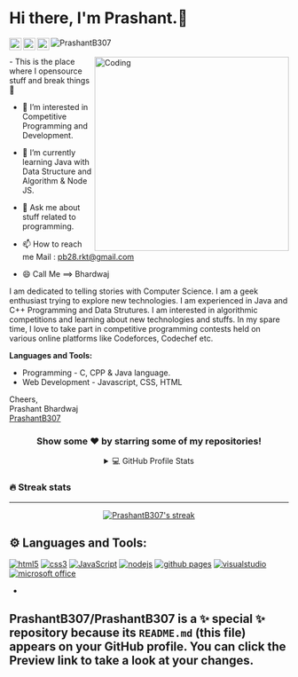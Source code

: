 # Hi there, I'm Prashant.👋

<a href="https://www.linkedin.com/in/prashantb307/">
  <img align="left" alt="Prashant Bhardwaj - LinkedIn" width="22px" src="https://cdn.jsdelivr.net/npm/simple-icons@v3/icons/linkedin.svg"/>
</a>
<a href="mailto:pb28.rkt@gmail.com">
  <img align="left" alt="Prashant Bhardwaj - Mail" width="22px" src="https://img.icons8.com/ios-glyphs/30/000000/new-post.png"/>
</a>
<a href="https://github.com/PrashantB307">
  <img align="left" alt="Portfolio" width="22px" src="https://cdn.jsdelivr.net/npm/simple-icons@v3/icons/nucleo.svg"/>
</a>

<img src="https://komarev.com/ghpvc/?username=PrashantB307" alt="PrashantB307"/>
<br />
<br />

<img align="right" alt="Coding" width="350" src="https://cdn.dribbble.com/users/1162077/screenshots/3848914/programmer.gif">
- This is the place where I opensource stuff and break things 🤣

- 👀 I’m interested in Competitive Programming and Development.

- 🌱 I’m currently learning Java with Data Structure and Algorithm & Node JS.

- 💬 Ask me about stuff related to programming.

- 📫 How to reach me Mail : pb28.rkt@gmail.com

- 😄 Call Me ==> Bhardwaj 

I am dedicated to telling stories with Computer Science. I am a geek enthusiast trying to explore new technologies. I am experienced in Java and C++ Programming and Data Strutures. I am interested in algorithmic competitions and learning about new technologies and stuffs. In my spare time, I love to take part in competitive programming contests held on various online platforms like Codeforces, Codechef etc.


**Languages and Tools:**
- Programming - C, CPP & Java language. 
- Web Development - Javascript, CSS, HTML

Cheers,<br />
Prashant Bhardwaj<br />
[PrashantB307](https://github.com/PrashantB307)

<div align="center">

### Show some ❤️ by starring some of my repositories!
<details> 
  <summary>💻 GitHub Profile Stats</summary>
  <br/>
    <a href="https://github.com/anuraghazra/github-readme-stats"><img alt="PrashantB307's Github Stats" src="https://denvercoder1-github-readme-stats.vercel.app/api/?username=PrashantB307&show_icons=true&include_all_commits=true&count_private=true&theme=react&hide_border=true&bg_color=1F222E&title_color=F85D7F&icon_color=F8D866" height="192px"/></a>
  
  <br/>

</details>
</div>

  ### 🔥 Streak stats
  <hr/>

<!-- GitHub Readme Streak Stats  -->
<p align="center">
  <a href="https://github.com/DenverCoder1/github-readme-streak-stats">
    <img title="🔥 Get streak stats for your profile at git.io/streak-stats" alt="PrashantB307's streak" src="https://streak-stats.demolab.com/?user=PrashantB307&theme=monokai-metallian&hide_border=true"/>
  </a>
</p>

## ⚙ Languages and Tools:
[![html5](https://img.shields.io/badge/HTML5-E34F26?style=for-the-badge&logo=html5&logoColor=white)](https://www.w3.org/html/)
[![css3](https://img.shields.io/badge/CSS3-1572B6?style=for-the-badge&logo=css3&logoColor=white)](https://www.w3schools.com/css/)
[![JavaScript](https://img.shields.io/badge/JavaScript-323330?style=for-the-badge&logo=javascript&logoColor=F7DF1E)](https://developer.mozilla.org/en-US/docs/Web/JavaScript)
[![nodejs](https://img.shields.io/badge/Node.js-339933?style=for-the-badge&logo=nodedotjs&logoColor=white)](https://nodejs.org)
[![github pages](https://img.shields.io/badge/GitHub%20Pages-222222?style=for-the-badge&logo=GitHub%20Pages&logoColor=white)](https://pages.github.com/)
[![visualstudio](https://img.shields.io/badge/VSCode-0078D4?style=for-the-badge&logo=visual%20studio%20code&logoColor=white)](https://code.visualstudio.com/)
[![microsoft office](https://img.shields.io/badge/Microsoft_Office-D83B01?style=for-the-badge&logo=microsoft-office&logoColor=white)](https://www.office.com/)
<!-- [![reactjs](https://img.shields.io/badge/React-20232A?style=for-the-badge&logo=react&logoColor=61DAFB)](https://reactjs.org/)
[![reactrouter](https://img.shields.io/badge/React_Router-CA4245?style=for-the-badge&logo=react-router&logoColor=white)](https://reactrouter.com/en/main)
[![reduxjs](https://img.shields.io/badge/Redux-593D88?style=for-the-badge&logo=redux&logoColor=white)](https://redux.js.org)
[![jquery](https://img.shields.io/badge/jQuery-0769AD?style=for-the-badge&logo=jquery&logoColor=white)](https://jquery.com/)

[![json](https://img.shields.io/badge/json-5E5C5C?style=for-the-badge&logo=json&logoColor=white)](https://www.json.org/)
[![webpack](https://img.shields.io/badge/Webpack-8DD6F9?style=for-the-badge&logo=Webpack&logoColor=white)](https://webpack.js.org)
[![babeljs](https://img.shields.io/badge/Babel-F9DC3E?style=for-the-badge&logo=babel&logoColor=white)](https://babeljs.io/)
[![bootstrap](https://img.shields.io/badge/Bootstrap-563D7C?style=for-the-badge&logo=bootstrap&logoColor=white)](https://getbootstrap.com)
[![sass](https://img.shields.io/badge/Sass-CC6699?style=for-the-badge&logo=sass&logoColor=white)](https://sass-lang.com)
[![material ui](https://img.shields.io/badge/Material%20UI-007FFF?style=for-the-badge&logo=mui&logoColor=white)](https://mui.com/)
[![git](https://img.shields.io/badge/GIT-E44C30?style=for-the-badge&logo=git&logoColor=white)](https://git-scm.com/)
[![netlify](https://img.shields.io/badge/Netlify-00C7B7?style=for-the-badge&logo=netlify&logoColor=white)](https://www.netlify.com/)
[![heroku](https://img.shields.io/badge/Heroku-430098?style=for-the-badge&logo=heroku&logoColor=white)](https://www.heroku.com/) -->

<!-- ![Jira](https://img.shields.io/badge/jira-%230A0FFF.svg?style=for-the-badge&logo=jira&logoColor=white) -->

-
PrashantB307/PrashantB307 is a ✨ special ✨ repository because its `README.md` (this file) appears on your GitHub profile.
You can click the Preview link to take a look at your changes.
-

